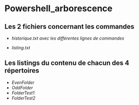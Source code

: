 # Powershell_arborescence

## Les 2 fichiers concernant les commandes

* _historique.txt avec les différentes lignes de commandes_

* _listing.txt_

## Les listings du contenu de chacun des 4 répertoires
* _EvenFolder_
* _OddFolder_
* _FolderTest1_
* _FolderTest2_
